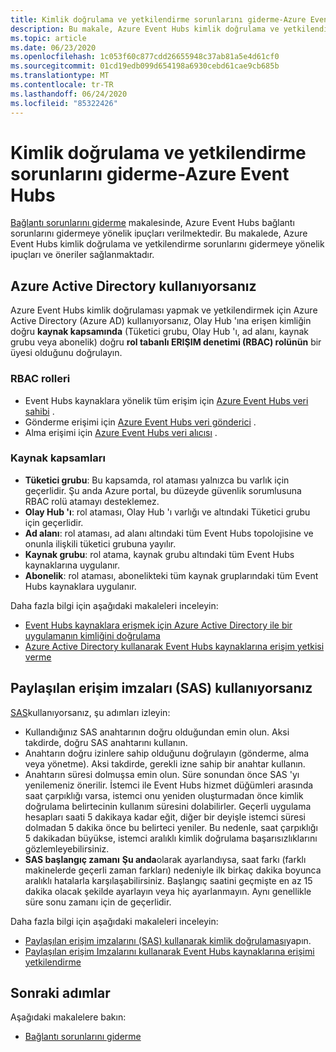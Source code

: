 ```yaml
---
title: Kimlik doğrulama ve yetkilendirme sorunlarını giderme-Azure Event Hubs
description: Bu makale, Azure Event Hubs kimlik doğrulama ve yetkilendirme sorunlarını giderme hakkında bilgi sağlar.
ms.topic: article
ms.date: 06/23/2020
ms.openlocfilehash: 1c053f60c877cdd26655948c37ab81a5e4d61cf0
ms.sourcegitcommit: 01cd19edb099d654198a6930cebd61cae9cb685b
ms.translationtype: MT
ms.contentlocale: tr-TR
ms.lasthandoff: 06/24/2020
ms.locfileid: "85322426"
---
```

# <a name="troubleshoot-authentication-and-authorization-issues---azure-event-hubs"></a>Kimlik doğrulama ve yetkilendirme sorunlarını giderme-Azure Event Hubs
[Bağlantı sorunlarını giderme](troubleshooting-guide.md) makalesinde, Azure Event Hubs bağlantı sorunlarını gidermeye yönelik ipuçları verilmektedir. Bu makalede, Azure Event Hubs kimlik doğrulama ve yetkilendirme sorunlarını gidermeye yönelik ipuçları ve öneriler sağlanmaktadır. 

## <a name="if-you-are-using-azure-active-directory"></a>Azure Active Directory kullanıyorsanız
Azure Event Hubs kimlik doğrulaması yapmak ve yetkilendirmek için Azure Active Directory (Azure AD) kullanıyorsanız, Olay Hub 'ına erişen kimliğin doğru **kaynak kapsamında** (Tüketici grubu, Olay Hub 'ı, ad alanı, kaynak grubu veya abonelik) doğru **rol tabanlı ERIŞIM denetimi (RBAC) rolünün** bir üyesi olduğunu doğrulayın.

### <a name="rbac-roles"></a>RBAC rolleri
- Event Hubs kaynaklara yönelik tüm erişim için [Azure Event Hubs veri sahibi](../role-based-access-control/built-in-roles.md#azure-event-hubs-data-owner) .
- Gönderme erişimi için [Azure Event Hubs veri gönderici](../role-based-access-control/built-in-roles.md#azure-event-hubs-data-receiver) .
- Alma erişimi için [Azure Event Hubs veri alıcısı](../role-based-access-control/built-in-roles.md#azure-event-hubs-data-sender) .

### <a name="resource-scopes"></a>Kaynak kapsamları
- **Tüketici grubu**: Bu kapsamda, rol ataması yalnızca bu varlık için geçerlidir. Şu anda Azure portal, bu düzeyde güvenlik sorumlusuna RBAC rolü atamayı desteklemez. 
- **Olay Hub 'ı**: rol ataması, Olay Hub 'ı varlığı ve altındaki Tüketici grubu için geçerlidir.
- **Ad alanı**: rol ataması, ad alanı altındaki tüm Event Hubs topolojisine ve onunla ilişkili tüketici grubuna yayılır.
- **Kaynak grubu**: rol atama, kaynak grubu altındaki tüm Event Hubs kaynaklarına uygulanır.
- **Abonelik**: rol ataması, abonelikteki tüm kaynak gruplarındaki tüm Event Hubs kaynaklara uygulanır.

Daha fazla bilgi için aşağıdaki makaleleri inceleyin:

- [Event Hubs kaynaklara erişmek için Azure Active Directory ile bir uygulamanın kimliğini doğrulama](authenticate-application.md)
- [Azure Active Directory kullanarak Event Hubs kaynaklarına erişim yetkisi verme](authorize-access-azure-active-directory.md)

## <a name="if-you-are-using-shared-access-signatures-sas"></a>Paylaşılan erişim imzaları (SAS) kullanıyorsanız
[SAS](authenticate-shared-access-signature.md)kullanıyorsanız, şu adımları izleyin: 

- Kullandığınız SAS anahtarının doğru olduğundan emin olun. Aksi takdirde, doğru SAS anahtarını kullanın.
- Anahtarın doğru izinlere sahip olduğunu doğrulayın (gönderme, alma veya yönetme). Aksi takdirde, gerekli izne sahip bir anahtar kullanın. 
- Anahtarın süresi dolmuşsa emin olun. Süre sonundan önce SAS 'yı yenilemeniz önerilir. İstemci ile Event Hubs hizmet düğümleri arasında saat çarpıklığı varsa, istemci onu yeniden oluşturmadan önce kimlik doğrulama belirtecinin kullanım süresini dolabilirler. Geçerli uygulama hesapları saati 5 dakikaya kadar eğit, diğer bir deyişle istemci süresi dolmadan 5 dakika önce bu belirteci yeniler. Bu nedenle, saat çarpıklığı 5 dakikadan büyükse, istemci aralıklı kimlik doğrulama başarısızlıklarını gözlemleyebilirsiniz.
- **SAS başlangıç zamanı** **Şu anda**olarak ayarlandıysa, saat farkı (farklı makinelerde geçerli zaman farkları) nedeniyle ilk birkaç dakika boyunca aralıklı hatalarla karşılaşabilirsiniz. Başlangıç saatini geçmişte en az 15 dakika olacak şekilde ayarlayın veya hiç ayarlanmayın. Aynı genellikle süre sonu zamanı için de geçerlidir. 

Daha fazla bilgi için aşağıdaki makaleleri inceleyin: 

- [Paylaşılan erişim imzalarını (SAS) kullanarak kimlik doğrulaması](authenticate-shared-access-signature.md)yapın. 
- [Paylaşılan erişim Imzalarını kullanarak Event Hubs kaynaklarına erişimi yetkilendirme](authorize-access-shared-access-signature.md)

## <a name="next-steps"></a>Sonraki adımlar

Aşağıdaki makalelere bakın:

* [Bağlantı sorunlarını giderme](troubleshooting-guide.md)
